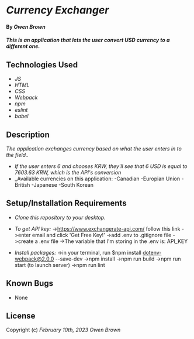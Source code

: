 # _Currency Exchanger_

#### By _**Owen Brown**_

#### _This is an application that lets the user convert USD currency to a different one._

## Technologies Used

* _JS_
* _HTML_
* _CSS_
* _Webpack_
* _npm_
* _eslint_
* _babel_

## Description

_The application exchanges currency based on what the user enters in to the field.._
* _If the user enters 6 and chooses KRW, they'll see that 6 USD is equal to 7603.63 KRW, which is the API's conversion_
* _Available currencies on this application: 
-Canadian
-Europian Union
-British 
-Japanese
-South Korean



## Setup/Installation Requirements

* _Clone this repository to your desktop._ 

* _To get API key:_
  ->https://www.exchangerate-api.com/ follow this link 
  ->enter email and click 'Get Free Key!'
  ->add .env to .gitignore file 
  ->create a .env file 
  ->The variable that I'm storing in the .env is: API_KEY

* _Install packages:_ 
  ->in your terminal, run $npm install dotenv-webpack@2.0.0 --save-dev
  ->npm install
  ->npm run build
  ->npm run start (to launch server)
  ->npm run lint

## Known Bugs

* None

## License

Copyright (c) _February 10th, 2023_ _Owen Brown_